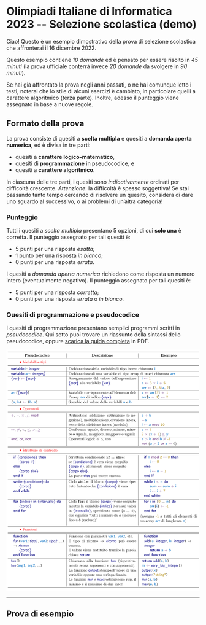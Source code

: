# Olimpiadi Italiane di Informatica 2023 -- Selezione scolastica (demo)

Ciao! Questo è un esempio dimostrativo della prova di selezione scolastica che affronterai il 16 dicembre 2022.

Questo esempio contiene _10 domande_ ed è pensato per essere risolto in _45 minuti_ (la prova ufficiale conterrà invece _20 domande_ da svolgere in _90 minuti_).

Se hai già affrontato la prova negli anni passati, o ne hai comunque letto i testi, noterai che lo stile di alcuni esercizi è cambiato, in particolare quelli a carattere algoritmico (terza parte). Inoltre, adesso il punteggio viene assegnato in base a nuove regole.

## Formato della prova

La prova consiste di quesiti a **scelta multipla** e quesiti a **domanda aperta numerica**, ed è divisa in tre parti:

- quesiti a **carattere logico-matematico**,
- quesiti di **programmazione** in pseudocodice, e
- quesiti a **carattere algoritmico**.

In ciascuna delle tre parti, i quesiti sono _indicativamente_ ordinati per difficoltà crescente. _Attenzione_: la difficoltà è spesso soggettiva! Se stai passando tanto tempo cercando di risolvere un quesito, considera di dare uno sguardo al successivo, o ai problemi di un’altra categoria!

### Punteggio

Tutti i quesiti a _scelta multipla_ presentano 5 opzioni, di cui **solo una** è corretta. Il punteggio assegnato per tali quesiti è:

- 5 punti per una risposta _esatta_;
- 1 punto per una risposta _in bianco_;
- 0 punti per una risposta _errata_.

I quesiti a _domanda aperta numerica_ richiedono come risposta un numero intero (eventualmente negativo). Il punteggio assegnato per tali quesiti è:

- 5 punti per una risposta _corretta_;
- 0 punti per una risposta _errata_ o _in bianco_.

### Quesiti di programmazione e pseudocodice

I quesiti di programmazione presentano semplici programmi scritti in _pseudocodice_. Qui sotto puoi trovare un riassunto della sintassi dello pseudocodice, oppure [scarica la guida completa](https://www.olimpiadi-informatica.it/images/Pseudocodice.pdf) in PDF.

![Riassunto guida pseudocodice](pseudocodice-cheatsheet.svg)

---

## Prova di esempio
